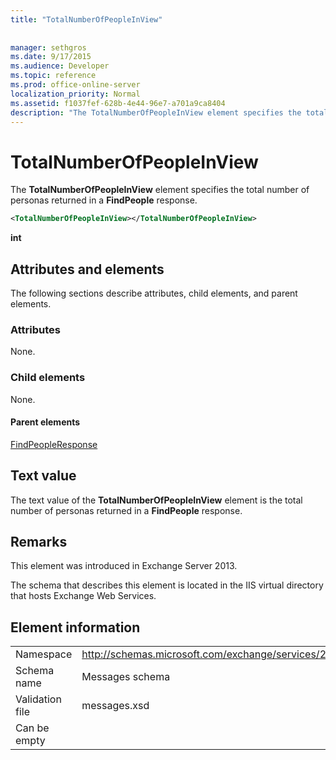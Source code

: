 ```yaml
---
title: "TotalNumberOfPeopleInView"
 
 
manager: sethgros
ms.date: 9/17/2015
ms.audience: Developer
ms.topic: reference
ms.prod: office-online-server
localization_priority: Normal
ms.assetid: f1037fef-628b-4e44-96e7-a701a9ca8404
description: "The TotalNumberOfPeopleInView element specifies the total number of personas returned in a FindPeople response."
---
```


# TotalNumberOfPeopleInView

The **TotalNumberOfPeopleInView** element specifies the total number of personas returned in a **FindPeople** response. 
  
```XML
<TotalNumberOfPeopleInView></TotalNumberOfPeopleInView>
```

 **int**
## Attributes and elements

The following sections describe attributes, child elements, and parent elements.
  
### Attributes

None.
  
### Child elements

None.
  
#### Parent elements

[FindPeopleResponse](findpeopleresponse.md)
  
## Text value

The text value of the **TotalNumberOfPeopleInView** element is the total number of personas returned in a **FindPeople** response. 
  
## Remarks

This element was introduced in Exchange Server 2013.
  
The schema that describes this element is located in the IIS virtual directory that hosts Exchange Web Services.
  
## Element information

|||
|:-----|:-----|
|Namespace  <br/> |http://schemas.microsoft.com/exchange/services/2006/messages  <br/> |
|Schema name  <br/> |Messages schema  <br/> |
|Validation file  <br/> |messages.xsd  <br/> |
|Can be empty  <br/> ||
   

